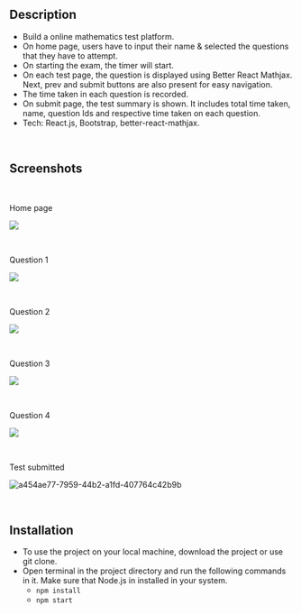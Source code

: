 ## Description

- Build a online mathematics test platform.
- On home page, users have to input their name & selected the questions that they have to attempt.
- On starting the exam, the timer will start.
- On each test page, the question is displayed using Better React Mathjax. Next, prev and submit buttons are also present for easy navigation.
- The time taken in each question is recorded.
- On submit page, the test summary is shown. It includes total time taken, name, question Ids and respective time taken on each question.
- Tech: React.js, Bootstrap, better-react-mathjax.

<br>

## Screenshots

<br>

Home page

![](https://github.com/yashverma03/mathematics-test/assets/94443269/ec85665a-d2a5-4613-8a2f-fb557671c976)

<br>

Question 1

![](https://github.com/yashverma03/mathematics-test/assets/94443269/749aeb0f-cd1c-4895-a9e8-f641e662de8c)

<br>

Question 2

![](https://github.com/yashverma03/mathematics-test/assets/94443269/b36f9c7d-6f38-49aa-ba78-6136f46d67d0)

<br>

Question 3

![](https://github.com/yashverma03/mathematics-test/assets/94443269/8fbe0d2a-e030-4f1e-9bed-4d5ffc81ed50)

<br>

Question 4

![](https://github.com/yashverma03/mathematics-test/assets/94443269/5cd6a02b-5a10-457b-aa99-e90be4f2c9ef)

<br>

Test submitted

![a454ae77-7959-44b2-a1fd-407764c42b9b](https://github.com/yashverma03/mathematics-test/assets/94443269/6b29fbfc-d6d6-4131-8413-cb0ab3f4fec9)

<br>

## Installation

- To use the project on your local machine, download the project or use git clone.
- Open terminal in the project directory and run the following commands in it. Make sure that Node.js in installed in your system.
  - `npm install`
  - `npm start`
